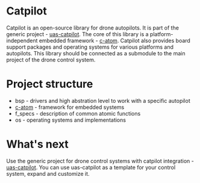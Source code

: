 # Catpilot
Catpilot is an open-source library for drone autopilots. It is part of the generic project - [uas-catpilot](https://github.com/ctlst-tech/uas-catpilot). The core of this library is a platform-independent embedded framework - [c-atom](https://github.com/ctlst-tech/c-atom). Catpilot also provides board support packages and operating systems for various platforms and autopilots. This library should be connected as a submodule to the main project of the drone control system.

# Project structure
- bsp - drivers and high abstration level to work with a specific autopilot
- [c-atom](https://github.com/ctlst-tech/c-atom) - framework for embedded systems
- f_specs - description of common atomic functions
- os - operating systems and implementations


# What's next
Use the generic project for drone control systems with catpilot integration - [uas-catpilot](https://github.com/ctlst-tech/uas-catpilot). You can use uas-catpilot as a template for your control system, expand and customize it.
